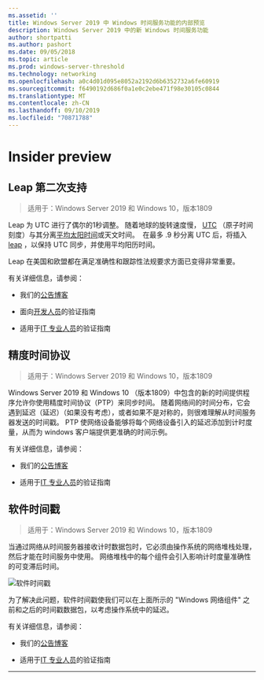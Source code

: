 ```yaml
---
ms.assetid: ''
title: Windows Server 2019 中 Windows 时间服务功能的内部预览
description: Windows Server 2019 中的新 Windows 时间服务功能
author: shortpatti
ms.author: pashort
ms.date: 09/05/2018
ms.topic: article
ms.prod: windows-server-threshold
ms.technology: networking
ms.openlocfilehash: a0c4d01d095e8052a2192d6b6352732a6fe60919
ms.sourcegitcommit: f6490192d686f0a1e0c2ebe471f98e30105c0844
ms.translationtype: MT
ms.contentlocale: zh-CN
ms.lasthandoff: 09/10/2019
ms.locfileid: "70871788"
---
```

# <a name="insider-preview"></a>Insider preview 


## <a name="leap-second-support"></a>Leap 第二次支持


>适用于：Windows Server 2019 和 Windows 10，版本1809

Leap 为 UTC 进行了偶尔的1秒调整。 随着地球的旋转速度慢， [UTC](https://en.wikipedia.org/wiki/Coordinated_Universal_Time) （原子时间刻度）与其分离[平均太阳时间](https://en.wikipedia.org/wiki/Solar_time#Mean_solar_time)或天文时间。  在最多 .9 秒分离 UTC 后，将插入[leap](https://en.wikipedia.org/wiki/Leap_second) ，以保持 UTC 同步，并使用平均阳历时间。

Leap 在美国和欧盟都在满足准确性和跟踪性法规要求方面已变得非常重要。

有关详细信息，请参阅：

-  我们的[公告博客](https://blogs.technet.microsoft.com/networking/2018/07/18/top10-ws2019-hatime/)

-  面向[开发人员](https://aka.ms/Dev-LeapSecond)的验证指南

-  适用于[IT 专业人员](https://aka.ms/ITPro-LeapSecond)的验证指南


## <a name="precision-time-protocol"></a>精度时间协议

>适用于：Windows Server 2019 和 Windows 10，版本1809

Windows Server 2019 和 Windows 10 （版本1809）中包含的新的时间提供程序允许你使用精度时间协议（PTP）来同步时间。 随着网络间的时间分布，它会遇到延迟（延迟）（如果没有考虑），或者如果不是对称的，则很难理解从时间服务器发送的时间戳。 PTP 使网络设备能够将每个网络设备引入的延迟添加到计时度量，从而为 windows 客户端提供更准确的时间示例。

有关详细信息，请参阅：

-  我们的[公告博客](https://blogs.technet.microsoft.com/networking/2018/07/18/top10-ws2019-hatime/)

-  适用于[IT 专业人员](https://aka.ms/PTPValidation)的验证指南


## <a name="software-timestamping"></a>软件时间戳

>适用于：Windows Server 2019 和 Windows 10，版本1809

当通过网络从时间服务器接收计时数据包时，它必须由操作系统的网络堆栈处理，然后才能在时间服务中使用。 网络堆栈中的每个组件会引入影响计时度量准确性的可变滞后时间。

![软件时间戳](../media/Windows-Time-Service/software-timestamping.png)

为了解决此问题，软件时间戳使我们可以在上面所示的 "Windows 网络组件" 之前和之后的时间戳数据包，以考虑操作系统中的延迟。

有关详细信息，请参阅：

-  我们的[公告博客](https://blogs.technet.microsoft.com/networking/2018/07/18/top10-ws2019-hatime/)

-  适用于[IT 专业人员](https://github.com/Microsoft/SDN/blob/master/FeatureGuide/Validation%20Guide%20-%20RS5%20-%20Software%20Timestamping.docx)的验证指南



---